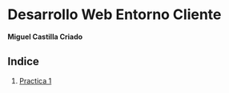 # Desarrollo Web Entorno Cliente

**Miguel Castilla Criado**

## Indice
1. <a href='P1.md'>Practica 1</a> 

